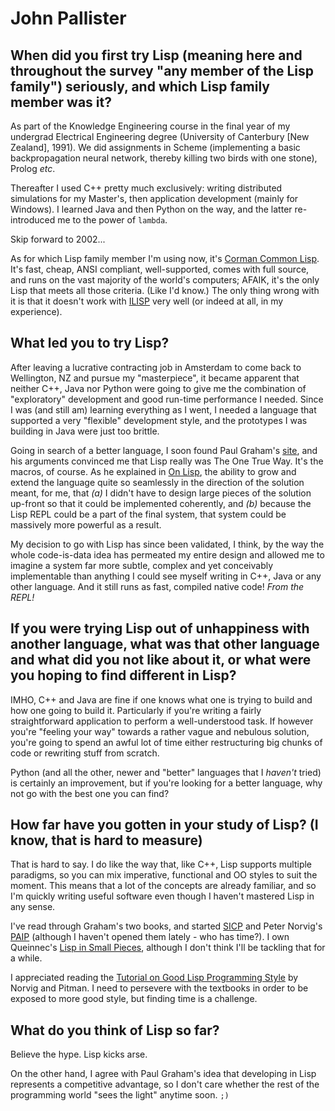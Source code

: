 # John Pallister

## When did you first try Lisp (meaning here and throughout the survey "any member of the Lisp family") seriously, and which Lisp family member was it?

As part of the Knowledge Engineering course in the final year of my
undergrad Electrical Engineering degree (University of Canterbury [New
Zealand], 1991). We did assignments in Scheme (implementing a basic
backpropagation neural network, thereby killing two birds with one
stone), Prolog *etc*.

Thereafter I used C++ pretty much exclusively: writing distributed
simulations for my Master's, then application development (mainly for
Windows). I learned Java and then Python on the way, and the latter
re-introduced me to the power of `lambda`.

Skip forward to 2002...

As for which Lisp family member I'm using now, it's [Corman Common
Lisp](http://www.cormanlisp.com/). It's fast, cheap, ANSI compliant,
well-supported, comes with full source, and runs on the vast majority
of the world's computers; AFAIK, it's the only Lisp that meets all
those criteria. (Like I'd know.) The only thing wrong with it is that
it doesn't work with [ILISP](http://sourceforge.net/projects/ilisp/)
very well (or indeed at all, in my experience).

## What led you to try Lisp?

After leaving a lucrative contracting job in Amsterdam to come back to
Wellington, NZ and pursue my "masterpiece", it became apparent that
neither C++, Java nor Python were going to give me the combination of
"exploratory" development and good run-time performance I
needed. Since I was (and still am) learning everything as I went, I
needed a language that supported a very "flexible" development style,
and the prototypes I was building in Java were just too brittle.

Going in search of a better language, I soon found Paul Graham's
[site](http://www.paulgraham.com/), and his arguments convinced me
that Lisp really was The One True Way. It's the macros, of course. As
he explained in [On Lisp](http://www.paulgraham.com/onlisptext.html),
the ability to grow and extend the language quite so seamlessly in the
direction of the solution meant, for me, that *(a)* I didn't have to
design large pieces of the solution up-front so that it could be
implemented coherently, and *(b)* because the Lisp REPL could be a
part of the final system, that system could be massively more powerful
as a result.

My decision to go with Lisp has since been validated, I think, by the
way the whole code-is-data idea has permeated my entire design and
allowed me to imagine a system far more subtle, complex and yet
conceivably implementable than anything I could see myself writing in
C++, Java or any other language. And it still runs as fast, compiled
native code! *From the REPL!*

## If you were trying Lisp out of unhappiness with another language, what was that other language and what did you not like about it, or what were you hoping to find different in Lisp?

IMHO, C++ and Java are fine if one knows what one is trying to build
and how one going to build it. Particularly if you're writing a fairly
straightforward application to perform a well-understood task. If
however you're "feeling your way" towards a rather vague and nebulous
solution, you're going to spend an awful lot of time either
restructuring big chunks of code or rewriting stuff from scratch.

Python (and all the other, newer and "better" languages that I
*haven't* tried) is certainly an improvement, but if you're looking
for a better language, why not go with the best one you can find?

## How far have you gotten in your study of Lisp? (I know, that is hard to measure)

That is hard to say. I do like the way that, like C++, Lisp supports
multiple paradigms, so you can mix imperative, functional and OO
styles to suit the moment. This means that a lot of the concepts are
already familiar, and so I'm quickly writing useful software even
though I haven't mastered Lisp in any sense.

I've read through Graham's two books, and started
[SICP](http://mitpress.mit.edu/sicp/sicp.html) and Peter Norvig's
[PAIP](http://www.norvig.com/paip.html) (although I haven't opened
them lately - who has time?). I own Queinnec's [Lisp in Small
Pieces](http://youpou.lip6.fr/queinnec/WWW/LiSP.html), although I
don't think I'll be tackling that for a while.

I appreciated reading the [Tutorial on Good Lisp Programming
Style](http://www.norvig.com/luv-slides.ps) by Norvig and Pitman. I
need to persevere with the textbooks in order to be exposed to more
good style, but finding time is a challenge.

## What do you think of Lisp so far?

Believe the hype. Lisp kicks arse.

On the other hand, I agree with Paul Graham's idea that developing in
Lisp represents a competitive advantage, so I don't care whether the
rest of the programming world "sees the light" anytime soon. `;)`
